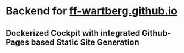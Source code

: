 # Backend for [ff-wartberg.github.io](https://github.com/ff-wartberg/ff-wartberg.github.io)
## Dockerized Cockpit with integrated Github-Pages based Static Site Generation

